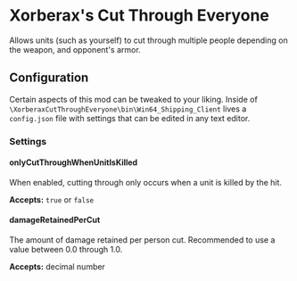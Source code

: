 # Xorberax's Cut Through Everyone
Allows units (such as yourself) to cut through multiple people depending
on the weapon, and opponent's armor.

## Configuration
Certain aspects of this mod can be tweaked to your liking.
Inside of `\XorberaxCutThroughEveryone\bin\Win64_Shipping_Client` lives 
a `config.json` file with settings that can be edited in any text
editor.

### Settings

#### onlyCutThroughWhenUnitIsKilled
When enabled, cutting through only occurs when a unit is killed by
the hit. 

**Accepts:** `true` or `false`

#### damageRetainedPerCut
The amount of damage retained per person cut.
Recommended to use a value between 0.0 through 1.0.

**Accepts:** decimal number